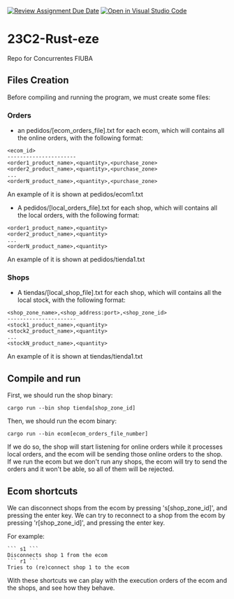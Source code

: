 [![Review Assignment Due Date](https://classroom.github.com/assets/deadline-readme-button-24ddc0f5d75046c5622901739e7c5dd533143b0c8e959d652212380cedb1ea36.svg)](https://classroom.github.com/a/AdDZ0HGe)
[![Open in Visual Studio Code](https://classroom.github.com/assets/open-in-vscode-718a45dd9cf7e7f842a935f5ebbe5719a5e09af4491e668f4dbf3b35d5cca122.svg)](https://classroom.github.com/online_ide?assignment_repo_id=12589822&assignment_repo_type=AssignmentRepo)

# 23C2-Rust-eze

Repo for Concurrentes FIUBA

## Files Creation

Before compiling and running the program, we must create some files:

### Orders
- an pedidos/[ecom_orders_file].txt for each ecom, which will contains all the online orders, with the following format:

```
<ecom_id>
----------------------
<order1_product_name>,<quantity>,<purchase_zone>
<order2_product_name>,<quantity>,<purchase_zone>
...
<orderN_product_name>,<quantity>,<purchase_zone>
```
An example of it is shown at pedidos/ecom1.txt

- A pedidos/[local_orders_file].txt for each shop, which will contains all the local orders, with the following format:

```
<order1_product_name>,<quantity>
<order2_product_name>,<quantity>
...
<orderN_product_name>,<quantity>
```
An example of it is shown at pedidos/tienda1.txt

### Shops

- A tiendas/[local_shop_file].txt for each shop, which will contains all the local stock, with the following format:

```
<shop_zone_name>,<shop_address:port>,<shop_zone_id>
----------------------
<stock1_product_name>,<quantity>
<stock2_product_name>,<quantity>
...
<stockN_product_name>,<quantity>
```
An example of it is shown at tiendas/tienda1.txt

## Compile and run

First, we should run the shop binary:

```
cargo run --bin shop tienda[shop_zone_id]
```

Then, we should run the ecom binary:

```
cargo run --bin ecom[ecom_orders_file_number]
```

If we do so, the shop will start listening for online orders while it processes local orders, and the ecom will be sending those online orders to the shop.
If we run the ecom but we don't run any shops, the ecom will try to send the orders and it won't be able, so all of them will be rejected.

## Ecom shortcuts

We can disconnect shops from the ecom by pressing 's[shop_zone_id]', and pressing the enter key.
We can try to reconnect to a shop from the ecom by pressing 'r[shop_zone_id]', and pressing the enter key.

For example:
    
    ``` s1 ```
    Disconnects shop 1 from the ecom
    ``` r1 ```
    Tries to (re)connect shop 1 to the ecom

With these shortcuts we can play with the execution orders of the ecom and the shops, and see how they behave.

